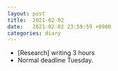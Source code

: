 ```yaml
---
layout: post
title:  2021-02-02
date:   2021-02-02 23:59:59 +0900
categories: diary
---
```


- [Research] writing 3 hours
- Normal deadline Tuesday.
